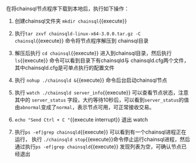 
在将chainsql节点程序下载到本地后，执行如下操作：

1. 创建chainsql文件夹 `mkdir chainsql`{{execute}}

2. 执行`tar zxvf chainsqld-linux-x64-3.0.0.tar.gz -C chainsql`{{execute}}  命令将节点程序解压到 chainsql目录

3. 解压后执行 `cd chainsql`{{execute}} 进入到chainsql目录，然后执行 `ls`{{execute}} 命令可以看到目录下有chainsqld与 chainsqld.cfg两个文件，其中chainsqld.cfg是可单点执行的配置文件

4. 执行 `nohup ./chainsqld &`{{execute}} 命令后台启动chainsql节点

5. 执行 `watch ./chainsqld server_info`{{execute}} 可以查看节点状态，注意其中的 `server_status` 字段，大约等待10秒后，可以看到`server_status`的值由`abnormal`变成了`normal`，表示节点可用，可正常接收交易。

6. `echo "Send Ctrl + C "`{{execute interrupt}} 退出 watch

7. 执行`ps -ef|grep chainsqld`{{execute}} 可以看到有一个chainsql进程正在运行， 执行 `./chainsqld stop`{{execute}}命令停止运行chainsql进程，然后通过执行`ps -ef|grep chainsqld`{{execute}} 发现列表为空，可确认节点已经退出